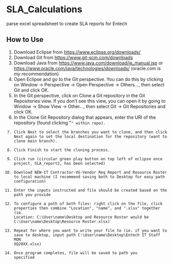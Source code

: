 # SLA_Calculations
parse excel spreadsheet to create SLA reports for Entech 

## How to Use 
1. Download Eclipse from https://www.eclipse.org/downloads/
2. Download Git from https://www.git-scm.com/downloads
3. Download Java from https://www.java.com/download/ie_manual.jsp or https://www.oracle.com/java/technologies/downloads/ (oracle.com is my recommendation)
4. Open Eclipse and go to the Git perspective. You can do this by clicking on Window -> Perspective -> Open Perspective -> Others..., then select Git and click OK.
5. In the Git perspective, click on Clone a Git repository in the Git Repositories view. If you don't see this view, you can open it by going to Window -> Show View -> Other..., then select Git -> Git Repositories and click OK.
6. In the Clone Git Repository dialog that appears, enter the URI of the repository (found clicking "<Code>" within repo).
7. Click Next to select the branches you want to clone, and then click Next again to set the local destination for the repository (want to clone main branch).
8. Click Finish to start the cloning process.
9. Click run (circular green play button on top left of eclipse once project, SLA_report2, has been selected)
10. Download NEW-IT Contractor-VG-Vendor Req Report and Resource Roster to local machine (I recommend saving both to Desktop for easy path configuration)
11. Enter the inputs instructed and file should be created based on the path you provide
12. To configure a path of both files: right click on the file, click properties then combine "Location", "name", and ".xlsx" together (ie. Location: C:\User\name\Desktop and Resource Roster would be C:\User\name\Desktop\Resource Roster.xlsx)
13. Repeat for where you want to write your file to (ie. if you want to save to desktop, input path C:\User\name\Desktop\Entech IT Staff MON XQ20XX.xlsx)
14. Once program completes, file will be saved to path you specified 
